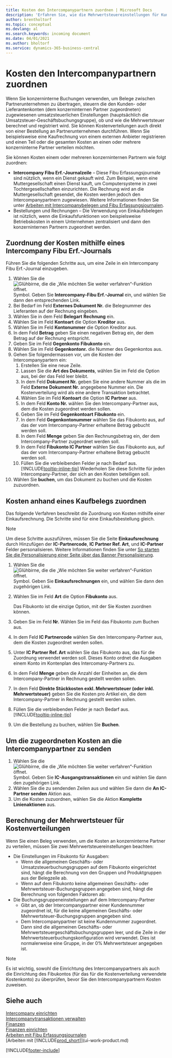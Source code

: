 ```yaml
---
title: Kosten den Intercompanypartnern zuordnen | Microsoft Docs
description: 'Erfahren Sie, wie die Mehrwertsteuereinstellungen für Kunden und Lieferanten steuern, ob und wie die Mehrwertsteuer berechnet wird.'
author: brentholtorf
ms.topic: conceptual
ms.devlang: al
ms.search.keywords: incoming document
ms.date: 04/01/2021
ms.author: bholtorf
ms.service: dynamics-365-business-central
---
```

# Kosten den Intercompanypartnern zuordnen
Wenn Sie konzerninterne Buchungen verwenden, um Belege zwischen Partnerunternehmen zu übertragen, steuern die den Kunden- oder Lieferantenkonten (dem konzerninternen Partner zugeordneten) zugewiesenen umsatzsteuerlichen Einstellungen (hauptsächlich die Umsatzsteuer-Geschäftsbuchungsgruppe), ob und wie die Mehrwertsteuer berechnet und registriert wird. Sie können Kostenverteilungen auch direkt von einer Bestellung an Partnerunternehmen durchführen. Wenn Sie beispielsweise eine Kaufrechnung von einem externen Anbieter registrieren und einen Teil oder die gesamten Kosten an einen oder mehrere konzerninterne Partner verteilen möchten.

Sie können Kosten einem oder mehreren konzerninternen Partnern wie folgt zuordnen:

* **Intercompany Fibu Erf.-Journalzeile** – Diese Fibu Erfassungsjournale sind nützlich, wenn ein Dienst gekauft wird. Zum Beispiel, wenn eine Muttergesellschaft einen Dienst kauft, um Computersysteme in zwei Tochtergesellschaften einzurichten. Die Rechnung wird an die Muttergesellschaft gesendet, die Kosten werden jedoch den Intercompanypartnern zugewiesen. Weitere Informationen finden Sie unter [Arbeiten mit Intercompanybelegen und Fibu Erfassungsjournalen](intercompany-how-work-documents-journals.md).
* Bestellungen und Rechnungen – Die Verwendung von Einkaufsbelegen ist nützlich, wenn die Einkaufsfunktionen von beispielsweise Betriebskosten in einem Unternehmen zentralisiert und dann den konzerninternen Partnern zugeordnet werden.

## Zuordnung der Kosten mithilfe eines Intercompany Fibu Erf.-Journals
Führen Sie die folgenden Schritte aus, um eine Zeile in ein Intercompany Fibu Erf.-Journal einzugeben. 

1. Wählen Sie die ![Glühbirne, die die „Wie möchten Sie weiter verfahren“-Funktion öffnet.](media/ui-search/search_small.png "Tell me-Funktion") Symbol. Geben Sie **Intercompany-Fibu Erf.-Journal** ein, und wählen Sie dann den entsprechenden Link.
2. Bei Bedarf im Feld **Externes Dokument Nr.** die Belegnummer des Lieferanten auf der Rechnung eingeben.
3. Wählen Sie in dem Feld **Belegart** **Rechnung** ein.
4. Wählen Sie im Feld **Kontoart** die Option **Kreditor** aus.
5. Wählen Sie im Feld **Kontonummer** die Option Kreditor aus.
6. In dem Feld **Betrag** geben Sie einen negativen Betrag ein, der dem Betrag auf der Rechnung entspricht.
7. Geben Sie im Feld **Gegenkonto** **Fibukonto** ein.
8. Wählen Sie im Feld **Gegenkontonr.** die Nummer des Gegenkontos aus.
9. Gehen Sie folgendermassen vor, um die Kosten der Intercompanypartern ein:
   1. Erstellen Sie eine neue Zeile.
   2. Lassen Sie die **Art des Dokuments**, wählen Sie im Feld die Option aus, bei der das Feld leer bleibt.
   3. In dem Feld **Dokument Nr.** geben Sie eine andere Nummer als die im Feld **Externe Dokument Nr.** angegebene Nummer ein. Die Kostenverteilung wird als eine andere Transaktion betrachtet.
   4. Wählen Sie im Feld **Kontoart** die Option **IC Partner** aus.
   5. In dem Feld **Konto Nr.** wählen Sie den Intercompany-Partner aus, dem die Kosten zugeordnet werden sollen.
   6. Geben Sie im Feld **Gegenkontoart** **Fibukonto** ein.
   7. In dem Feld **Gegenkontonummer** wählen Sie das Fibukonto aus, auf das der vom Intercompany-Partner erhaltene Betrag gebucht werden soll.
   1. In dem Feld **Menge** geben Sie den Rechnungsbetrag ein, der dem Intercompany-Partner zugeordnet werden soll.
   1. In dem Feld **Fibukonto IC Partner** wählen Sie das Fibukonto aus, auf das der vom Intercompany-Partner erhaltene Betrag gebucht werden soll. 
   1. Füllen Sie die verbleibenden Felder je nach Bedarf aus. [!INCLUDE[tooltip-inline-tip](includes/tooltip-inline-tip_md.md)] Wiederholen Sie diese Schritte für jeden Intercompany-Partner, der sich an den Kosten beteiligen soll.
1. Wählen Sie **buchen**, um das Dokument zu buchen und die Kosten zuzuordnen.  

## Kosten anhand eines Kaufbelegs zuordnen
Das folgende Verfahren beschreibt die Zuordnung von Kosten mithilfe einer Einkaufsrechnung. Die Schritte sind für eine Einkaufsbestellung gleich.

> [!NOTE]
> Um diese Schritte auszuführen, müssen Sie die Seite **Einkaufsrechnung** durch Hinzufügen der **IC-Partnercode**, **IC Partner Ref. Art**, und **IC-Partner** Felder personalisieren. Weitere Informationen finden Sie unter [So starten Sie die Personalisierung einer Seite über das Banner Personalisierung](ui-personalization-user.md#start-personalizing-by-using-the-personalization-mode).

1. Wählen Sie die ![Glühbirne, die die „Wie möchten Sie weiter verfahren“-Funktion öffnet.](media/ui-search/search_small.png "Tell me-Funktion") Symbol. Geben Sie **Einkaufsrechnungen** ein, und wählen Sie dann den zugehörigen Link.
2. Wählen Sie im Feld **Art** die Option **Fibukonto** aus.
   
   Das Fibukonto ist die einzige Option, mit der Sie Kosten zuordnen können.  
1. Geben Sie im Feld **Nr.** Wählen Sie im Feld das Fibukonto zum Buchen aus.
1. In dem Feld **IC Partnercode** wählen Sie den Intercompany-Partner aus, dem die Kosten zugeordnet werden sollen.
1. Unter **IC Partner Ref. Art** wählen Sie das Fibukonto aus, das für die Zuordnung verwendet werden soll. Dieses Konto ordnet die Ausgaben einem Konto im Kontenplan des Intercomany-Partners zu.
1. In dem Feld **Menge** geben die Anzahl der Einheiten an, die dem Intercompany-Partner in Rechnung gestellt werden sollen.
1. In dem Feld **Direkte Stückkosten exkl. Mehrwertsteuer (oder inkl. Mehrwertsteuer)** geben Sie die Kosten pro Artikel ein, die dem Intercompany-Partner in Rechnung gestellt werden sollen.
1. Füllen Sie die verbleibenden Felder je nach Bedarf aus. [!INCLUDE[tooltip-inline-tip](includes/tooltip-inline-tip_md.md)] 
1. Um die Bestellung zu buchen, wählen Sie **Buchen**.

## Um die zugeordneten Kosten an die Intercompanypartner zu senden
1. Wählen Sie die ![Glühbirne, die die „Wie möchten Sie weiter verfahren“-Funktion öffnet.](media/ui-search/search_small.png "Tell me-Funktion") Symbol. Geben Sie **IC-Ausgangstransaktionen** ein und wählen Sie dann den zugehörigen Link.
2. Wählen Sie die zu sendenden Zeilen aus und wählen Sie dann die **An IC-Partner senden** Aktion aus. 
3. Um die Kosten zuzuordnen, wählen Sie die Aktion **Komplette Linienaktionen** aus.

## Berechnung der Mehrwertsteuer für Kostenverteilungen
Wenn Sie einen Beleg verwenden, um die Kosten an konzerninterne Partner zu verteilen, müssen Sie zwei Mehrwertsteuereinstellungen beachten: 
* Die Einstellungen im Fibukonto für Ausgaben:
   * Wenn die allgemeinen Geschäfts- oder Umsatzsteuerbuchungsgruppen auf dem Fibukonto eingerichtet sind, hängt die Berechnung von den Gruppen und Produktgruppen aus der Belegzeile ab.
   * Wenn auf dem Fibukonto keine allgemeinen Geschäfts- oder Mehrwertsteuer-Buchungsgruppen angegeben sind, hängt die Berechnung von folgenden Faktoren ab:
* Die Buchungsgruppeneinstellungen auf dem Intercompany-Partner
   * Gibt an, ob der Intercompanypartner einer Kundennummer zugeordnet ist, für die keine allgemeinen Geschäfts- oder Mehrwertsteuer-Buchungsgruppen angegeben sind.
   * Dem Intercompanypartner ist keine Kundennummer zugeordnet. Dann sind die allgemeinen Geschäfts- oder Mehrwertsteuergeschäftsbuchungsgruppen leer, und die Zeile in der Mehrwertsteuerbuchungskonfiguration wird verwendet. Dies ist normalerweise eine Gruppe, in der 0% Mehrwertsteuer angegeben ist.

> [!NOTE]
> Es ist wichtig, sowohl die Einrichtung des Intercompanypartners als auch die Einrichtung des Fibukontos (für das für die Kostenverteilung verwendete Kostenkonto) zu überprüfen, bevor Sie den Intercompanypartnern Kosten zuweisen.

## Siehe auch
[Intercompany einrichten](intercompany-how-setup.md)  
[Intercompanytransaktionen verwalten](intercompany-manage.md)  
[Finanzen](finance.md)  
[Finanzen einrichten](finance-setup-finance.md)  
[Arbeiten mit Fibu Erfassungsjournalen](ui-work-general-journals.md)  
[Arbeiten mit [!INCLUDE[prod_short](includes/prod_short.md)]](ui-work-product.md)

[!INCLUDE[footer-include](includes/footer-banner.md)]